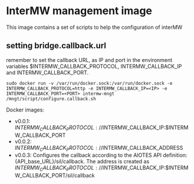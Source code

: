 # InterMW management image

This image contains a set of scripts to help the configuration of interMW

## setting bridge.callback.url

remember to set the callback URL, as IP and port in the environment variables $INTERMW_CALLBACK_PROTOCOL, INTERMW_CALLBACK_IP and INTERMW_CALLBACK_PORT.


```sudo docker run -v /var/run/docker.sock:/var/run/docker.sock -e INTERMW_CALLBACK_PROTOCOL=http -e INTERMW_CALLBACK_IP=<IP> -e INTERMW_CALLBACK_PORT=<PORT> intermw-mngt /mngt/script/configure.callback.sh```



Docker images:
+ v0.0.1: $INTERMW_CALLBACK_PROTOCOL://$INTERMW_CALLBACK_IP:$INTERMW_CALLBACK_PORT
+ v0.0.2: $INTERMW_CALLBACK_PROTOCOL://$INTERMW_CALLBACK_ADDRESS
+ v0.0.3: Configures the callback according to the AIOTES API definition: {API_base_URL}/sil/callback. The address is created as $INTERMW_CALLBACK_PROTOCOL://$INTERMW_CALLBACK_IP:$INTERMW_CALLBACK_PORT/sil/callback
